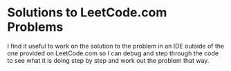 # Solutions to LeetCode.com Problems

I find it useful to work on the solution to the problem in an IDE outside of the one provided on LeetCode.com so I can debug and step through the code to see what it is doing step by step and work out the problem that way.
